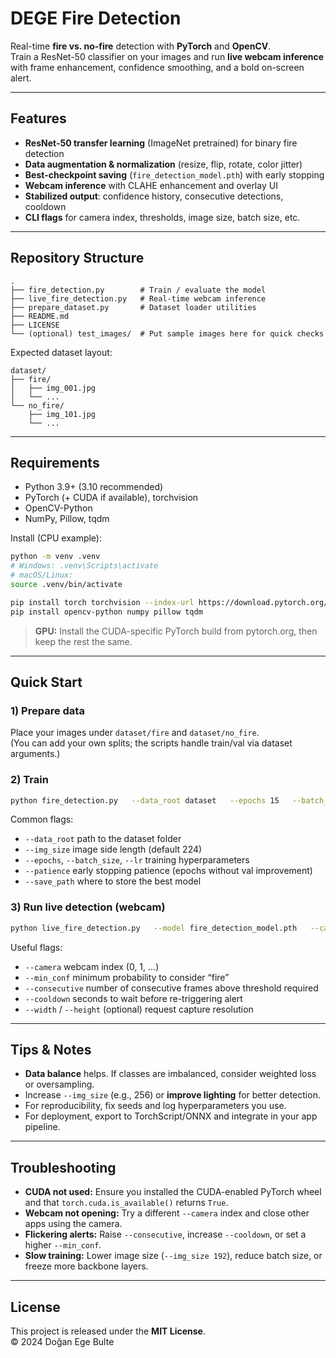 # DEGE Fire Detection

Real-time **fire vs. no-fire** detection with **PyTorch** and **OpenCV**.  
Train a ResNet-50 classifier on your images and run **live webcam inference** with frame enhancement, confidence smoothing, and a bold on-screen alert.

---

## Features

-  **ResNet-50 transfer learning** (ImageNet pretrained) for binary fire detection
-  **Data augmentation & normalization** (resize, flip, rotate, color jitter)
-  **Best-checkpoint saving** (`fire_detection_model.pth`) with early stopping
-  **Webcam inference** with CLAHE enhancement and overlay UI
-  **Stabilized output**: confidence history, consecutive detections, cooldown
-  **CLI flags** for camera index, thresholds, image size, batch size, etc.

---

## Repository Structure

```
.
├── fire_detection.py        # Train / evaluate the model
├── live_fire_detection.py   # Real-time webcam inference
├── prepare_dataset.py       # Dataset loader utilities
├── README.md
├── LICENSE
└── (optional) test_images/  # Put sample images here for quick checks
```

Expected dataset layout:

```
dataset/
├── fire/
│   ├── img_001.jpg
│   └── ...
└── no_fire/
    ├── img_101.jpg
    └── ...
```

---

## Requirements

- Python 3.9+ (3.10 recommended)
- PyTorch (+ CUDA if available), torchvision
- OpenCV-Python
- NumPy, Pillow, tqdm

Install (CPU example):

```bash
python -m venv .venv
# Windows: .venv\Scripts\activate
# macOS/Linux:
source .venv/bin/activate

pip install torch torchvision --index-url https://download.pytorch.org/whl/cpu
pip install opencv-python numpy pillow tqdm
```

> **GPU:** Install the CUDA-specific PyTorch build from pytorch.org, then keep the rest the same.

---

## Quick Start

### 1) Prepare data

Place your images under `dataset/fire` and `dataset/no_fire`.  
(You can add your own splits; the scripts handle train/val via dataset arguments.)

### 2) Train

```bash
python fire_detection.py   --data_root dataset   --epochs 15   --batch_size 32   --lr 3e-4   --img_size 224   --patience 5   --save_path fire_detection_model.pth
```

Common flags:
- `--data_root` path to the dataset folder
- `--img_size` image side length (default 224)
- `--epochs`, `--batch_size`, `--lr` training hyperparameters
- `--patience` early stopping patience (epochs without val improvement)
- `--save_path` where to store the best model

### 3) Run live detection (webcam)

```bash
python live_fire_detection.py   --model fire_detection_model.pth   --camera 0   --img_size 224   --min_conf 0.6   --consecutive 3   --cooldown 1.5
```

Useful flags:
- `--camera` webcam index (0, 1, …)
- `--min_conf` minimum probability to consider “fire”
- `--consecutive` number of consecutive frames above threshold required
- `--cooldown` seconds to wait before re-triggering alert
- `--width` / `--height` (optional) request capture resolution

---

## Tips & Notes

- **Data balance** helps. If classes are imbalanced, consider weighted loss or oversampling.
- Increase `--img_size` (e.g., 256) or **improve lighting** for better detection.
- For reproducibility, fix seeds and log hyperparameters you use.
- For deployment, export to TorchScript/ONNX and integrate in your app pipeline.

---

## Troubleshooting

- **CUDA not used:** Ensure you installed the CUDA-enabled PyTorch wheel and that `torch.cuda.is_available()` returns `True`.
- **Webcam not opening:** Try a different `--camera` index and close other apps using the camera.
- **Flickering alerts:** Raise `--consecutive`, increase `--cooldown`, or set a higher `--min_conf`.
- **Slow training:** Lower image size (`--img_size 192`), reduce batch size, or freeze more backbone layers.

---

## License

This project is released under the **MIT License**.  
© 2024 Doğan Ege Bulte

